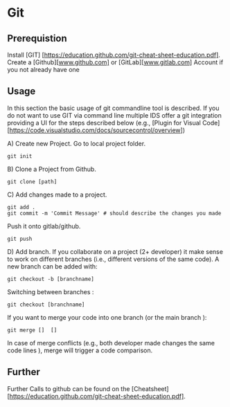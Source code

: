 # Git 

## Prerequistion 
Install [GIT] [https://education.github.com/git-cheat-sheet-education.pdf].
Create a [Github][www.github.com] or [GitLab][www.gitlab.com] Account if you not already have one 

## Usage 
In this section the basic usage of git commandline tool is described. 
If you do not want to use GIT via command line multiple IDS offer a git integration providing a UI for the steps described below (e.g.,
[Plugin for Visual Code][https://code.visualstudio.com/docs/sourcecontrol/overview])


A) Create new Project. 
Go to local project folder. 
```
git init
```
B) Clone a Project from Github. 
```
git clone [path]
```

C) Add changes made to a project. 
```
git add .
git commit -m 'Commit Message' # should describe the changes you made
```
Push it onto gitlab/github. 
```
git push 
```
D) Add branch. 
If you collaborate on a project (2+ developer) it make sense to work on different branches (i.e., different versions of the same code). 
A new branch can be added with: 
```
git checkout -b [branchname]
```
Switching between branches : 
```
git checkout [branchname]
```
If you want to merge your code into one branch (or the main branch ):
```
git merge []  []
```
In case of merge conflicts (e.g., both developer made changes the same code lines ), merge will trigger a code comparison. 

## Further 
Further Calls to github can be found on the [Cheatsheet][https://education.github.com/git-cheat-sheet-education.pdf].